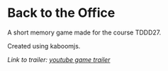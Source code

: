 # Back to the Office
A short memory game made for the course TDDD27.

Created using kaboomjs.

*Link to trailer: [youtube game trailer](https://youtu.be/P6JmGijTHQ8)*
